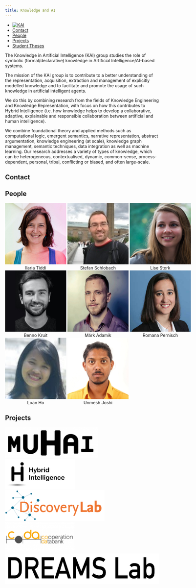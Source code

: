 ```yaml
---
title: Knowledge and AI
---
```


<nav><ul>
<li class="home"><a href="/"><img src="../../images/logos/KAI_logo_small_transp.png" alt="KAI" width="50"/></a></li>
<li><a href="#contact">Contact</a></li>
<li><a href="#people">People</a></li>
<li><a href="#projects">Projects</a></li>
<li><a href="theses/">Student Theses</a></li>
</ul></nav>

The Knowledge in Artificial Intelligence (KAI) group studies the role of symbolic (formal/declarative) knowledge in Artificial Intelligence/AI-based systems. 

The mission of the KAI group is to contribute to a better understanding of the representation, acquisition, extraction and management of explicitly modelled knowledge and to facilitate and promote the usage of such knowledge in artificial intelligent agents. 

We do this by combining research from the fields of Knowledge Engineering and Knowledge Representation, with focus on how this contributes to Hybrid Intelligence (i.e. how knowledge helps to develop a collaborative, adaptive, explainable and responsible collaboration between artificial and human intelligence).

We combine foundational theory and applied methods such as computational logic, emergent semantics, narrative representation, abstract argumentation, knowledge engineering (at scale), knowledge graph management, semantic techniques, data integration as well as machine learning. Our research addresses a variety of types of knowledge, which can be heterogeneous, contextualised, dynamic, common-sense, process-dependent, personal, tribal, conflicting or biased, and often large-scale.

## Contact


## People
<div style="width: 800px; margin-left: auto; margin-right: auto;">
<div style="text-align: center; width:200px; display:inline-block;"><img src="images/ilaria.png" width="200" height="200"><br>Ilaria Tiddi</div>
<div style="text-align: center; width:200px; display:inline-block;"><img src="images/stefan.png" width="200" height="200"><br>Stefan Schlobach</div>
<div style="text-align: center; width:200px; display:inline-block;"><img src="images/lise.png" width="200" height="200"><br>Lise Stork</div>
<div style="text-align: center; width:200px; display:inline-block;"><img src="images/benno.jpg" width="200" height="200"><br>Benno Kruit</div>
<div style="text-align: center; width:200px; display:inline-block;"><img src="images/mark.png" width="200" height="200"><br>Márk Adamik</div>
<div style="text-align: center; width:200px; display:inline-block;"><img src="images/romana.jpg" width="200" height="200"><br>Romana Pernisch</div>
<div style="text-align: center; width:200px; display:inline-block;"><img src="images/loan.png" width="200" height="200"><br>Loan Ho</div>
<div style="text-align: center; width:200px; display:inline-block;"><img src="images/unmesh.png" width="200" height="200"><br>Unmesh Joshi</div>
</div>

## Projects
<img src="images/muhai.png" height="100">
<img src="images/hybrid.png" height="100">
<img src="images/discovery.png" height="100">
<img src="images/coda.png" height="100">
<img src="images/dreams.png" height="100">
